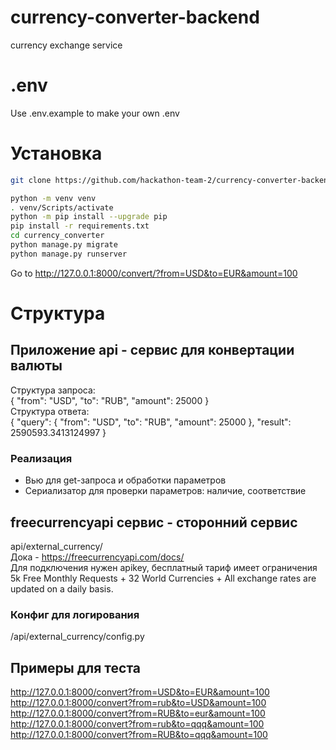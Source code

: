 # currency-converter-backend
currency exchange service


# .env
Use .env.example to make your own .env  


# Установка
```bash
git clone https://github.com/hackathon-team-2/currency-converter-backend.git
```

```bash
python -m venv venv
. venv/Scripts/activate
python -m pip install --upgrade pip
pip install -r requirements.txt  
cd currency_converter  
python manage.py migrate  
python manage.py runserver  
```
Go to http://127.0.0.1:8000/convert/?from=USD&to=EUR&amount=100  

# Структура 

## Приложение api - сервис для конвертации валюты
Структура запроса:  
{
    "from": "USD",
    "to": "RUB",
    "amount": 25000
}  
Структура ответа:  
{
  "query": {
    "from": "USD",
    "to": "RUB",
    "amount": 25000
   },
  "result": 2590593.3413124997
}
### Реализация
- Вью для get-запроса и обработки параметров  
- Сериализатор для проверки параметров: наличие, соответствие    

## freecurrencyapi сервис - сторонний сервис
 api/external_currency/  
Дока - https://freecurrencyapi.com/docs/  
Для подключения нужен apikey, бесплатный тариф имеет ограничения  
5k Free Monthly Requests + 32 World Currencies + All exchange rates are updated on a daily basis.  

### Конфиг для логирования
/api/external_currency/config.py


## Примеры для теста
http://127.0.0.1:8000/convert?from=USD&to=EUR&amount=100  
http://127.0.0.1:8000/convert?from=rub&to=USD&amount=100  
http://127.0.0.1:8000/convert?from=RUB&to=eur&amount=100  
http://127.0.0.1:8000/convert?from=rub&to=qqq&amount=100  
http://127.0.0.1:8000/convert?from=RUB&to=qqq&amount=100  

